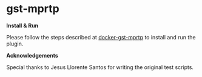 # gst-mprtp

**Install & Run**

Please follow the steps described at [docker-gst-mprtp](https://github.com/balazskreith/docker-gst-mprtp) 
to install and run the plugin.

     
**Acknowledgements** 
  
Special thanks to Jesus Llorente Santos for writing 
the original test scripts. 
  
